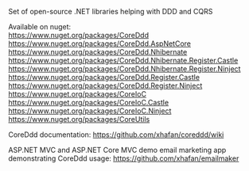 Set of open-source .NET libraries helping with DDD and CQRS

Available on nuget:  
https://www.nuget.org/packages/CoreDdd  
https://www.nuget.org/packages/CoreDdd.AspNetCore
https://www.nuget.org/packages/CoreDdd.Nhibernate  
https://www.nuget.org/packages/CoreDdd.Nhibernate.Register.Castle  
https://www.nuget.org/packages/CoreDdd.Nhibernate.Register.Ninject  
https://www.nuget.org/packages/CoreDdd.Register.Castle  
https://www.nuget.org/packages/CoreDdd.Register.Ninject  
https://www.nuget.org/packages/CoreIoC  
https://www.nuget.org/packages/CoreIoC.Castle  
https://www.nuget.org/packages/CoreIoC.Ninject  
https://www.nuget.org/packages/CoreUtils  

CoreDdd documentation: https://github.com/xhafan/coreddd/wiki  

ASP.NET MVC and ASP.NET Core MVC demo email marketing app demonstrating CoreDdd usage: https://github.com/xhafan/emailmaker